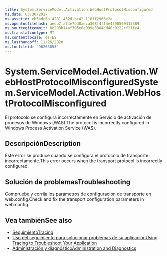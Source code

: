```yaml
---
title: System.ServiceModel.Activation.WebHostProtocolMisconfigured
ms.date: 03/30/2017
ms.assetid: cb5bdc6b-4281-452d-bc42-1181f2966e2a
ms.openlocfilehash: aeeb7fa74e7bd8aeca308f4ff4e4390509415689
ms.sourcegitcommit: bc293b14af795e0e999e3304dd40c0222cf2ffe4
ms.translationtype: MT
ms.contentlocale: es-ES
ms.lasthandoff: 11/26/2020
ms.locfileid: "96263053"
---
```

# <a name="systemservicemodelactivationwebhostprotocolmisconfigured"></a><span data-ttu-id="37e64-102">System.ServiceModel.Activation.WebHostProtocolMisconfigured</span><span class="sxs-lookup"><span data-stu-id="37e64-102">System.ServiceModel.Activation.WebHostProtocolMisconfigured</span></span>

<span data-ttu-id="37e64-103">El protocolo se configura incorrectamente en Servicio de activación de procesos de Windows (WAS).</span><span class="sxs-lookup"><span data-stu-id="37e64-103">The protocol is incorrectly configured in Windows Process Activation Service (WAS).</span></span>  
  
## <a name="description"></a><span data-ttu-id="37e64-104">Descripción</span><span class="sxs-lookup"><span data-stu-id="37e64-104">Description</span></span>  

 <span data-ttu-id="37e64-105">Este error se produce cuando se configura el protocolo de transporte incorrectamente.</span><span class="sxs-lookup"><span data-stu-id="37e64-105">This error occurs when the transport protocol is incorrectly configured.</span></span>  
  
## <a name="troubleshooting"></a><span data-ttu-id="37e64-106">Solución de problemas</span><span class="sxs-lookup"><span data-stu-id="37e64-106">Troubleshooting</span></span>  

 <span data-ttu-id="37e64-107">Compruebe y corrija los parámetros de configuración de transporte en web.config.</span><span class="sxs-lookup"><span data-stu-id="37e64-107">Check and fix the transport configuration parameters in web.config.</span></span>  
  
## <a name="see-also"></a><span data-ttu-id="37e64-108">Vea también</span><span class="sxs-lookup"><span data-stu-id="37e64-108">See also</span></span>

- [<span data-ttu-id="37e64-109">Seguimiento</span><span class="sxs-lookup"><span data-stu-id="37e64-109">Tracing</span></span>](index.md)
- [<span data-ttu-id="37e64-110">Uso del seguimiento para solucionar problemas de su aplicación</span><span class="sxs-lookup"><span data-stu-id="37e64-110">Using Tracing to Troubleshoot Your Application</span></span>](using-tracing-to-troubleshoot-your-application.md)
- [<span data-ttu-id="37e64-111">Administración y diagnóstico</span><span class="sxs-lookup"><span data-stu-id="37e64-111">Administration and Diagnostics</span></span>](../index.md)
